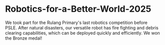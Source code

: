 # Robotics-for-a-Better-World-2025
We took part for the Rulang Primary's last robotics competition before PSLE.
After natural disasters, our versatile robot has fire fighting and debris clearing capabilities, which can be deployed quickly and efficiently.
We won the Bronze medal!

